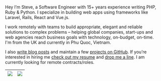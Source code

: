 Hey I’m Steve, a Software Engineer with 15+ years experience writing PHP, Ruby & Python. I specialize in building web apps using frameworks like Laravel, Rails, React and Vue.js.

I work remotely with teams to build appropriate, elegant and reliable solutions to complex problems – helping global companies, start-ups and web agencies reach business goals with technology, on-budget, on-time. I'm from the UK and currently in Phu Quoc, Vietnam.

I also [write blog posts](https://steve.ly/blog) and maintain a few [projects on GitHub](https://github.com/stevelacey). If you’re interested in hiring me [check out my resume](https://steve.ly/resume) and [drop me a line](mailto:steve@steve.ly). I am currently looking for remote contracts/roles.

| ![](https://github-readme-stats.vercel.app/api?username=stevelacey&theme=dark&hide_border=true&show_icons=true&count_private=true&include_all_commits=true) | ![](https://github-readme-stats.vercel.app/api/top-langs/?username=stevelacey&theme=dark&hide_border=true&layout=compact&count_private=true) |
| -- | -- |
